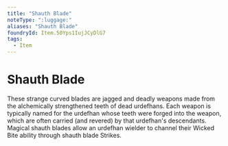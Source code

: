 ```yaml
---
title: "Shauth Blade"
noteType: ":luggage:"
aliases: "Shauth Blade"
foundryId: Item.50Yps1IujJCyDlG7
tags:
  - Item
---
```


# Shauth Blade

These strange curved blades are jagged and deadly weapons made from the alchemically strengthened teeth of dead urdefhans. Each weapon is typically named for the urdefhan whose teeth were forged into the weapon, which are often carried (and revered) by that urdefhan's descendants. Magical shauth blades allow an urdefhan wielder to channel their Wicked Bite ability through shauth blade Strikes.
